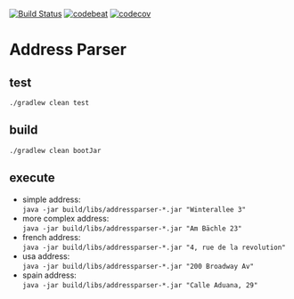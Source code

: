 [![Build Status](https://travis-ci.org/dnltsk/address-parser.svg?branch=master)](https://travis-ci.org/dnltsk/address-parser)
[![codebeat](https://codebeat.co/badges/dc46c31b-9d2d-4b66-a0c1-052743a57d8d)](https://codebeat.co/projects/github-com-dnltsk-address-parser-master)
[![codecov](https://codecov.io/gh/dnltsk/address-parser/branch/master/graph/badge.svg)](https://codecov.io/gh/dnltsk/address-parser)

# Address Parser

## test

`./gradlew clean test`

## build

`./gradlew clean bootJar`

## execute

* simple address: <br>`java -jar build/libs/addressparser-*.jar "Winterallee 3"`
* more complex address: <br>`java -jar build/libs/addressparser-*.jar "Am Bächle 23"`
* french address: <br>`java -jar build/libs/addressparser-*.jar "4, rue de la revolution"`
* usa address: <br>`java -jar build/libs/addressparser-*.jar "200 Broadway Av"`
* spain address: <br>`java -jar build/libs/addressparser-*.jar "Calle Aduana, 29"`